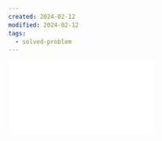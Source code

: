 ```yaml
---
created: 2024-02-12
modified: 2024-02-12
tags:
  - solved-problem
---
```

![Insulated window heat transfer](Insulated%20window%20heat%20transfer.pdf)